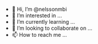 - 👋 Hi, I’m @nelssonmbi
- 👀 I’m interested in ...
- 🌱 I’m currently learning ...
- 💞️ I’m looking to collaborate on ...
- 📫 How to reach me ...

<!---
nelssonmbi/nelssonmbi is a ✨ special ✨ repository because its `README.md` (this file) appears on your GitHub profile.
You can click the Preview link to take a look at your changes.
--->
